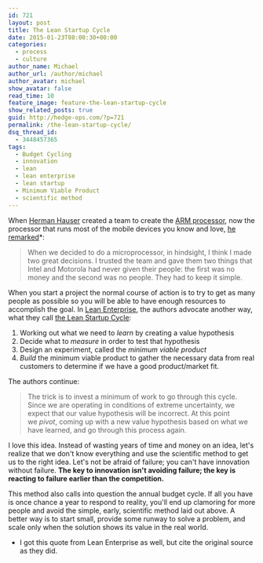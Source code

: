 ```yaml
---
id: 721
layout: post
title: The Lean Startup Cycle
date: 2015-01-23T08:00:30+00:00
categories:
  - process
  - culture
author_name: Michael
author_url: /author/michael
author_avatar: michael
show_avatar: false
read_time: 10
feature_image: feature-the-lean-startup-cycle 
show_related_posts: true 
guid: http://hedge-ops.com/?p=721
permalink: /the-lean-startup-cycle/
dsq_thread_id:
  - 3448457365
tags:
  - Budget Cycling
  - innovation
  - lean
  - lean enterprise
  - lean startup
  - Minimum Viable Product
  - scientific method
---
```

When [Herman Hauser](http://en.wikipedia.org/wiki/Hermann_Hauser) created a team to create the [ARM processor](http://en.wikipedia.org/wiki/ARM_architecture), now the processor that runs most of the mobile devices you know and love, [he remarked](http://www.pcpro.co.uk/features/358750/whatever-happened-to-hermann-hauser)*:

> When we decided to do a microprocessor, in hindsight, I think I made two great decisions. I trusted the team and gave them two things that Intel and Motorola had never given their people: the first was no money and the second was no people. They had to keep it simple.

When you start a project the normal course of action is to try to get as many people as possible so you will be able to have enough resources to accomplish the goal. In [Lean Enterprise](http://amzn.to/1HdjuUt), the authors advocate another way, what they call [the Lean Startup Cycle](http://en.wikipedia.org/wiki/Lean_startup):<!--more-->

  1. Working out what we need to _learn_ by creating a value hypothesis
  2. Decide what to _measure_ in order to test that hypothesis
  3. Design an experiment, called the _minimum viable product_
  4. _Build_ the minimum viable product to gather the necessary data from real customers to determine if we have a good product/market fit.

The authors continue:

> The trick is to invest a minimum of work to go through this cycle. Since we are operating in conditions of extreme uncertainty, we expect that our value hypothesis will be incorrect. At this point we _pivot_, coming up with a new value hypothesis based on what we have learned, and go through this process again.

I love this idea. Instead of wasting years of time and money on an idea, let's realize that we don't know everything and use the scientific method to get us to the right idea. Let's not be afraid of failure; you can't have innovation without failure. **The key to innovation isn't avoiding failure; the key is reacting to failure earlier than the competition.**

This method also calls into question the annual budget cycle. If all you have is once chance a year to respond to reality, you'll end up clamoring for more people and avoid the simple, early, scientific method laid out above. A better way is to start small, provide some runway to solve a problem, and scale only when the solution shows its value in the real world.

* I got this quote from Lean Enterprise as well, but cite the original source as they did.